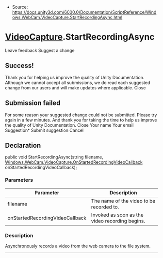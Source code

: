 * Source: https://docs.unity3d.com/6000.0/Documentation/ScriptReference/Windows.WebCam.VideoCapture.StartRecordingAsync.html

#  [VideoCapture](https://docs.unity3d.com/6000.0/Documentation/ScriptReference/Windows.WebCam.VideoCapture.html).StartRecordingAsync
Leave feedback
Suggest a change
## Success!
Thank you for helping us improve the quality of Unity Documentation. Although we cannot accept all submissions, we do read each suggested change from our users and will make updates where applicable.
Close
## Submission failed
For some reason your suggested change could not be submitted. Please <a>try again</a> in a few minutes. And thank you for taking the time to help us improve the quality of Unity Documentation.
Close
Your name Your email Suggestion* Submit suggestion
Cancel
## Declaration
public void StartRecordingAsync(string filename, [Windows.WebCam.VideoCapture.OnStartedRecordingVideoCallback](https://docs.unity3d.com/6000.0/Documentation/ScriptReference/Windows.WebCam.VideoCapture.OnStartedRecordingVideoCallback.html) onStartedRecordingVideoCallback); 
### Parameters
Parameter | Description  
---|---  
filename | The name of the video to be recorded to.  
onStartedRecordingVideoCallback | Invoked as soon as the video recording begins.  
### Description
Asynchronously records a video from the web camera to the file system.
* * *
